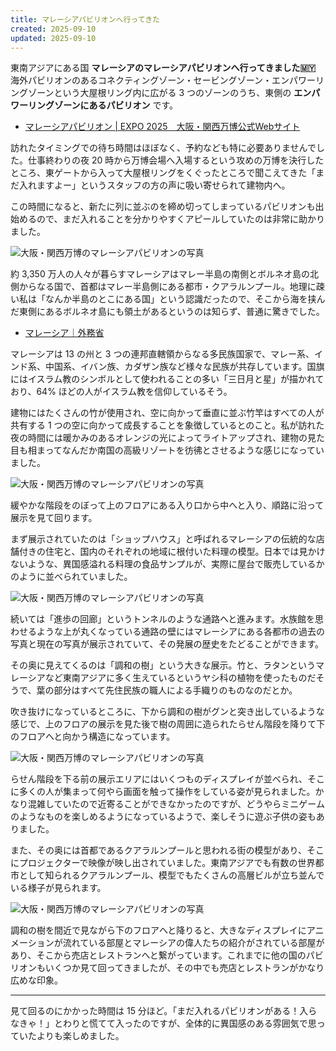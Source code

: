 ```yaml
---
title: マレーシアパビリオンへ行ってきた
created: 2025-09-10
updated: 2025-09-10
---
```


東南アジアにある国 **マレーシアのマレーシアパビリオンへ行ってきました🇲🇾** 海外パビリオンのあるコネクティングゾーン・セービングゾーン・エンパワーリングゾーンという大屋根リング内に広がる 3 つのゾーンのうち、東側の **エンパワーリングゾーンにあるパビリオン** です。

- [マレーシアパビリオン | EXPO 2025　大阪・関西万博公式Webサイト](https://www.expo2025.or.jp/official-participant/malaysia/)

訪れたタイミングでの待ち時間はほぼなく、予約なども特に必要ありませんでした。仕事終わりの夜 20 時から万博会場へ入場するという攻めの万博を決行したところ、東ゲートから入って大屋根リングをくぐったところで聞こえてきた「まだ入れますよー」というスタッフの方の声に吸い寄せられて建物内へ。

この時間になると、新たに列に並ぶのを締め切ってしまっているパビリオンも出始めるので、まだ入れることを分かりやすくアピールしていたのは非常に助かりました。

![大阪・関西万博のマレーシアパビリオンの写真](93d83bc2-d294-4183-0b04-8d0455cd1100)

約 3,350 万人の人々が暮らすマレーシアはマレー半島の南側とボルネオ島の北側からなる国で、首都はマレー半島側にある都市・クアラルンプール。地理に疎い私は「なんか半島のとこにある国」という認識だったので、そこから海を挟んだ東側にあるボルネオ島にも領土があるというのは知らず、普通に驚きでした。

- [マレーシア｜外務省](https://www.mofa.go.jp/mofaj/area/malaysia/index.html)

マレーシアは 13 の州と 3 つの連邦直轄領からなる多民族国家で、マレー系、インド系、中国系、イバン族、カダザン族など様々な民族が共存しています。国旗にはイスラム教のシンボルとして使われることの多い「三日月と星」が描かれており、64% ほどの人がイスラム教を信仰しているそう。

建物にはたくさんの竹が使用され、空に向かって垂直に並ぶ竹竿はすべての人が共有する 1 つの空に向かって成長することを象徴しているとのこと。私が訪れた夜の時間には暖かみのあるオレンジの光によってライトアップされ、建物の見た目も相まってなんだか南国の高級リゾートを彷彿とさせるような感じになっていました。

![大阪・関西万博のマレーシアパビリオンの写真](62c14f45-8ba5-43af-5d8c-f6928bdb4600)

緩やかな階段をのぼって上のフロアにある入り口から中へと入り、順路に沿って展示を見て回ります。

まず展示されていたのは「ショップハウス」と呼ばれるマレーシアの伝統的な店舗付きの住宅と、国内のそれぞれの地域に根付いた料理の模型。日本では見かけないような、異国感溢れる料理の食品サンプルが、実際に屋台で販売しているかのように並べられていました。

![大阪・関西万博のマレーシアパビリオンの写真](c5f02797-fed8-4f01-1343-7d0b95a6c500)

続いては「進歩の回廊」というトンネルのような通路へと進みます。水族館を思わせるような上が丸くなっている通路の壁にはマレーシアにある各都市の過去の写真と現在の写真が展示されていて、その発展の歴史をたどることができます。

その奥に見えてくるのは「調和の樹」という大きな展示。竹と、ラタンというマレーシアなど東南アジアに多く生えているというヤシ科の植物を使ったものだそうで、葉の部分はすべて先住民族の職人による手織りのものなのだとか。

吹き抜けになっているところに、下から調和の樹がグンと突き出しているような感じで、上のフロアの展示を見た後で樹の周囲に造られたらせん階段を降りて下のフロアへと向かう構造になっています。

![大阪・関西万博のマレーシアパビリオンの写真](f29447fd-d1ae-4f1a-dad7-4a4ab04bd100)

らせん階段を下る前の展示エリアにはいくつものディスプレイが並べられ、そこに多くの人が集まって何やら画面を触って操作をしている姿が見られました。かなり混雑していたので近寄ることができなかったのですが、どうやらミニゲームのようなものを楽しめるようになっているようで、楽しそうに遊ぶ子供の姿もありました。

また、その奥には首都であるクアラルンプールと思われる街の模型があり、そこにプロジェクターで映像が映し出されていました。東南アジアでも有数の世界都市として知られるクアラルンプール、模型でもたくさんの高層ビルが立ち並んでいる様子が見られます。

![大阪・関西万博のマレーシアパビリオンの写真](1bbd746d-993a-47c8-6ca5-96b5dcefeb00)

調和の樹を間近で見ながら下のフロアへと降りると、大きなディスプレイにアニメーションが流れている部屋とマレーシアの偉人たちの紹介がされている部屋があり、そこから売店とレストランへと繋がっています。これまでに他の国のパビリオンもいくつか見て回ってきましたが、その中でも売店とレストランがかなり広めな印象。

---

見て回るのにかかった時間は 15 分ほど。「まだ入れるパビリオンがある！入らなきゃ！」とわりと慌てて入ったのですが、全体的に異国感のある雰囲気で思っていたよりも楽しめました。
